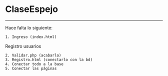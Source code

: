 # ClaseEspejo
----------------------------------------------------------------------------------------------------------------------------------------

Hace falta lo siguiente:
    
    1. Ingreso (index.html)
  
  Registro usuarios
  
    2. Validar.php (acabarlo)
    3. Registro.html (conectarlo con la bd)
    4. Conectar todo a la base
    5. Conectar las páginas
